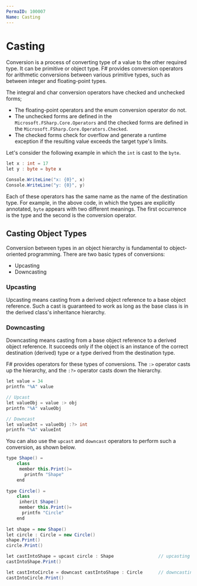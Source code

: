 ```yaml
---
PermaID: 100007
Name: Casting
---
```


# Casting

Conversion is a process of converting type of a value to the other required type. It can be primitive or object type. F# provides conversion operators for arithmetic conversions between various primitive types, such as between integer and floating-point types. 

The integral and char conversion operators have checked and unchecked forms; 

 - The floating-point operators and the enum conversion operator do not. 
 - The unchecked forms are defined in the `Microsoft.FSharp.Core.Operators` and the checked forms are defined in the `Microsoft.FSharp.Core.Operators.Checked`. 
 - The checked forms check for overflow and generate a runtime exception if the resulting value exceeds the target type's limits.

Let's consider the following example in which the `int` is cast to the `byte`.

```csharp
let x : int = 17
let y : byte = byte x

Console.WriteLine("x: {0}", x)
Console.WriteLine("y: {0}", y)
```

Each of these operators has the same name as the name of the destination type. For example, in the above code, in which the types are explicitly annotated, `byte` appears with two different meanings. The first occurrence is the type and the second is the conversion operator. 

## Casting Object Types

Conversion between types in an object hierarchy is fundamental to object-oriented programming. There are two basic types of conversions: 

 - Upcasting
 - Downcasting

### Upcasting

Upcasting means casting from a derived object reference to a base object reference. Such a cast is guaranteed to work as long as the base class is in the derived class's inheritance hierarchy.

### Downcasting

Downcasting means casting from a base object reference to a derived object reference. It succeeds only if the object is an instance of the correct destination (derived) type or a type derived from the destination type.

F# provides operators for these types of conversions. The `:>` operator casts up the hierarchy, and the `:?>` operator casts down the hierarchy.

```csharp
let value = 34
printfn "%A" value

// Upcast
let valueObj = value :> obj
printfn "%A" valueObj

// Downcast
let valueInt = valueObj :?> int
printfn "%A" valueInt
```

You can also use the `upcast` and `downcast` operators to perform such a conversion, as shown below.

```csharp
type Shape() =  
    class  
     member this.Print()=  
       printfn "Shape"  
    end  
     
type Circle() =   
    class  
     inherit Shape()  
     member this.Print()=  
      printfn "Circle"  
    end  
     
let shape = new Shape()              
let circle : Circle = new Circle()  
shape.Print()      
circle.Print()

let castIntoShape = upcast circle : Shape                 // upcasting   
castIntoShape.Print()  

let castIntoCircle = downcast castIntoShape : Circle      // downcasting  
castIntoCircle.Print()  
```

